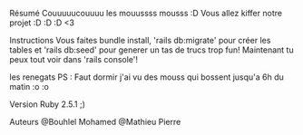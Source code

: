 Résumé
Couuuuucouuuu les mouussss mousss :D Vous allez kiffer notre projet :D :D :D <3

Instructions
Vous faites bundle install, 'rails db:migrate' pour créer les tables et 'rails db:seed' pour generer un tas de trucs trop fun! Maintenant tu peux tout voir dans 'rails console'!

les renegats PS : Faut dormir j'ai vu des mouss qui bossent jusqu'a 6h du matin :o :o

Version
Ruby 2.5.1 ;)

Auteurs
@Bouhlel Mohamed
@Mathieu Pierre
